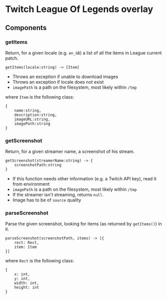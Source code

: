 # Twitch League Of Legends overlay

## Components
### getItems
Return, for a given locale (e.g. `en_GB`) a list of all the items in League current patch.
```
getItems(locale:string) -> [Item]
```

* Throws an exception if unable to download images
* Throws an exception if locale does not exist
* `imagePath` is a path on the filesystem, most likely within `/tmp`

where `Item` is the following class:

```
{
    name:string,
    description:string,
    imageURL:string,
    imagePath:string
}
```

### getScreenshot
Return, for a given streamer name, a screenshot of his stream.

```
getScreenshot(streamerName:string) -> {
    screenshotPath:string
}
```

* If this function needs other information (e.g. a Twitch API key), read it from environment
* `imagePath` is a path on the filesystem, most likely within `/tmp`
* If the streamer isn't streaming, returns `null`.
* Image has to be of `source` quality

### parseScreenshot
Parse the given screenshot, looking for items (as returned by `getItems()`) in it.

```
parseScreenshot(screenshotPath, items) -> [{
    rect: Rect,
    item: Item
}]
```

where `Rect` is the following class:

```
{
    x: int,
    y: int,
    width: int,
    height: int
}
```
